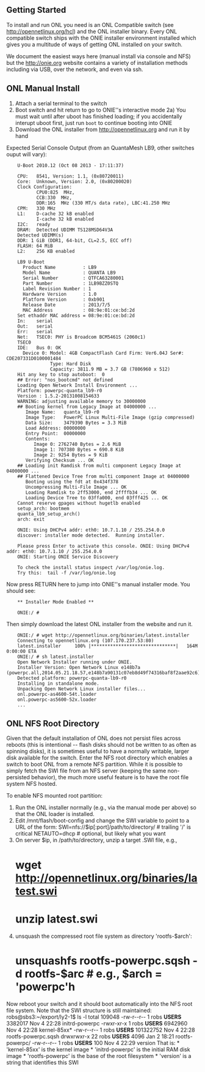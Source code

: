 Getting Started
------------------------------------------------
To install and run ONL you need is an ONL Compatible switch (see
http://opennetlinux.org/hcl) and the ONL installer binary.  Every
ONL compatible switch ships with the ONIE installer environment installed
which gives you a multitude of ways of getting ONL installed on your switch.

We document the easiest ways here (manual install via console and NFS)
but the http://onie.org website contains a variety of installation
methods including via USB, over the network, and even via ssh.


ONL Manual Install
------------------------------------------------
1) Attach a serial terminal to the switch
2) Boot switch and hit return to go to ONIE''s interactive mode
    2a) You must wait until after uboot has finished loading; if you
        accidentally interupt uboot first, just run `boot` to continue
        booting into ONIE
3) Download the ONL installer from http://opennetlinux.org and run it by hand

Expected Serial Console Output (from an QuantaMesh LB9, other switches ouput will vary):

        U-Boot 2010.12 (Oct 08 2013 - 17:11:37)

        CPU:   8541, Version: 1.1, (0x80720011)
        Core:  Unknown, Version: 2.0, (0x80200020)
        Clock Configuration:
               CPU0:825  MHz, 
               CCB:330  MHz,
               DDR:165  MHz (330 MT/s data rate), LBC:41.250 MHz
        CPM:   330 MHz
        L1:    D-cache 32 kB enabled
               I-cache 32 kB enabled
        I2C:   ready
        DRAM:  Detected UDIMM TS128MSD64V3A
        Detected UDIMM(s)
        DDR: 1 GiB (DDR1, 64-bit, CL=2.5, ECC off)
        FLASH: 64 MiB
        L2:    256 KB enabled

        LB9 U-Boot
          Product Name          : LB9
          Model Name            : QUANTA LB9
          Serial Number         : QTFCA63280001
          Part Number           : 1LB9BZZ0STQ
          Label Revision Number : 1
          Hardware Version      : 1.0
          Platform Version      : 0xb901 
          Release Date          : 2013/7/5
          MAC Address           : 08:9e:01:ce:bd:2d
        Set ethaddr MAC address = 08:9e:01:ce:bd:2d
        In:    serial
        Out:   serial
        Err:   serial
        Net:   TSEC0: PHY is Broadcom BCM5461S (2060c1)
        TSEC0
        IDE:   Bus 0: OK 
          Device 0: Model: 4GB CompactFlash Card Firm: Ver6.04J Ser#: CDE207331D0100001484
                    Type: Hard Disk
                    Capacity: 3811.9 MB = 3.7 GB (7806960 x 512)
        Hit any key to stop autoboot:  0 
        ## Error: "nos_bootcmd" not defined
        Loading Open Network Install Environment ...
        Platform: powerpc-quanta_lb9-r0
        Version : 1.5.2-20131008154633
        WARNING: adjusting available memory to 30000000
        ## Booting kernel from Legacy Image at 04000000 ...
           Image Name:   quanta_lb9-r0
           Image Type:   PowerPC Linux Multi-File Image (gzip compressed)
           Data Size:    3479390 Bytes = 3.3 MiB
           Load Address: 00000000
           Entry Point:  00000000
           Contents:
              Image 0: 2762740 Bytes = 2.6 MiB
              Image 1: 707380 Bytes = 690.8 KiB
              Image 2: 9254 Bytes = 9 KiB
           Verifying Checksum ... OK
        ## Loading init Ramdisk from multi component Legacy Image at 04000000 ...
        ## Flattened Device Tree from multi component Image at 04000000
           Booting using the fdt at 0x434f378
           Uncompressing Multi-File Image ... OK
           Loading Ramdisk to 2ff53000, end 2ffffb34 ... OK
           Loading Device Tree to 03ffa000, end 03fff425 ... OK
        Cannot reserve gpages without hugetlb enabled
        setup_arch: bootmem
        quanta_lb9_setup_arch()
        arch: exit
                     
        ONIE: Using DHCPv4 addr: eth0: 10.7.1.10 / 255.254.0.0
        discover: installer mode detected.  Running installer.

        Please press Enter to activate this console. ONIE: Using DHCPv4 addr: eth0: 10.7.1.10 / 255.254.0.0
        ONIE: Starting ONIE Service Discovery

        To check the install status inspect /var/log/onie.log.
        Try this:  tail -f /var/log/onie.log

Now press RETURN here to jump into ONIE''s manual installer mode.  You should see:

        ** Installer Mode Enabled **

        ONIE:/ # 

Then simply download the latest ONL installer from the website and run it.

        ONIE:/ # wget http://opennetlinux.org/binaries/latest.installer
        Connecting to opennetlinux.org (107.170.237.53:80)
        latest.installer     100% |*******************************|   164M  0:00:00 ETA
        ONIE:/ # sh latest.installer 
        Open Network Installer running under ONIE.
        Installer Version: Open Network Linux e148b7a (powerpc.all,2014.05.21.18.57,e148b7a90131c07eb8d49f74316baf8f2aae92c6)
        Detected platform: powerpc-quanta-lb9-r0
        Installing in standalone mode.
        Unpacking Open Network Linux installer files...
        onl.powerpc-as4600-54t.loader
        onl.powerpc-as5600-52x.loader
        ...




ONL NFS Root Directory
------------------------------------------------

Given that the default installation of ONL does not persist files across
reboots (this is intentional -- flash disks should not be written to
as often as spinning disks), it is sometimes useful to have a normally
writable, larger disk available for the switch.  Enter the NFS root
directory which enables a switch to boot ONL from a remote NFS partition.
While it is possible to simply fetch the SWI file from an NFS server
(keeping the same non-persisted behavior), the much more useful feature
is to have the root file system NFS hosted.

To enable NFS mounted root partition:
1) Run the ONL installer normally (e.g., via the manual mode per above) so that the ONL
    loader is installed.
2) Edit /mnt/flash/boot-config and change the SWI variable to point to a URL of the form:
    SWI=nfs://$ip[:port]/path/to/directory/     # trailing '/' is critical
    NETAUTO=dhcp                                # optional, but likely what you want
3) On server $ip, in /path/to/directory, unzip a target .SWI file, e.g.,
    # wget http://opennetlinux.org/binaries/latest.swi
    # unzip latest.swi
4) unsquash the compressed root file system as directory 'rootfs-$arch':
    # unsquashfs rootfs-powerpc.sqsh -d rootfs-$arc # e.g., $arch = 'powerpc'h

Now reboot your switch and it should boot automatically into the NFS root file system.
Note that the SWI structure is still maintained:
    robs@sbs3:~/export/ly2-1$ ls -l
    total 109048
    -rw-r--r--  1 robs __USERS__   3382017 Nov  4 22:28 initrd-powerpc
    -rwxr-xr-x  1 robs __USERS__   6942960 Nov  4 22:28 kernel-85xx*
    -rw-r--r--  1 robs __USERS__ 101322752 Nov  4 22:28 rootfs-powerpc.sqsh
    drwxrwxr-x 22 robs __USERS__      4096 Jan  2 18:21 rootfs-powerpc/
    -rw-r--r--  1 robs __USERS__       100 Nov  4 22:29 version
That is:
    * 'kernel-85xx' is the kernel image
    * 'initrd-powerpc' is the initial RAM disk image
    * 'rootfs-powerpc' is the base of the root filesystem
    * 'version' is a string that identifies this SWI

